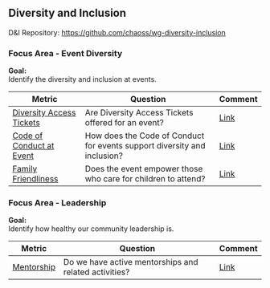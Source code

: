 ## Diversity and Inclusion
D\&I Repository: https://github.com/chaoss/wg-diversity-inclusion

### Focus Area - Event Diversity

**Goal:**  
Identify the diversity and inclusion at events.

| **Metric** | **Question** | **Comment**
|---|---|---|
[Diversity Access Tickets](https://chaoss.community/release-prototype-diversity-access-tickets/) | Are Diversity Access Tickets offered for an event? | [Link]()
[Code of Conduct at Event](https://chaoss.community/release-prototype-code-of-conduct-at-event/) | How does the Code of Conduct for events support diversity and inclusion? | [Link]()
[Family Friendliness](https://chaoss.community/release-prototype-family-friendliness/) | Does the event empower those who care for children to attend? | [Link]()

### Focus Area - Leadership

**Goal:**  
Identify how healthy our community leadership is.

**Metric** | **Question** |**Comment**
---|---|---|
[Mentorship](https://chaoss.community/release-prototype-mentorship/) | Do we have active mentorships and related activities? | [Link]()
